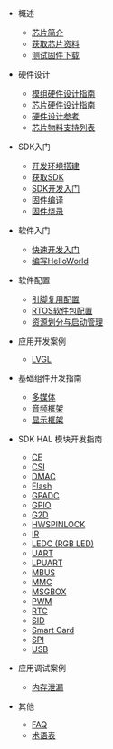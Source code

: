 - 概述

  - [芯片简介](r128/about_chip.md)
  - [获取芯片资料](r128/get_chip_ds.md)
  - [测试固件下载](r128/test_img.md)
- 硬件设计
  - [模组硬件设计指南](hardware/module_hardware_design.md)
  - [芯片硬件设计指南](hardware/hardware_design.md)
  - [硬件设计参考](hardware/ref_hardware_design.md)
  - [芯片物料支持列表](hardware/chip_support_list.md)
- SDK入门
  - [开发环境搭建](r128/sdk_intro/prepare_dev_env.md)
  - [获取SDK](r128/sdk_intro/get_sdk.md)
  - [SDK开发入门](r128/sdk_intro/sdk_intro.md)
  - [固件编译](r128/sdk_intro/setup_img.md)
  - [固件烧录](r128/sdk_intro/flash_img.md)
- 软件入门
  - [快速开发入门](r128/quick_start.md)
  - [编写HelloWorld](r128/hello_world.md)
- 软件配置
  - [引脚复用配置](sdk_base/gpio_mux.md)
  - [RTOS软件包配置](sdk_base/rtos_package.md)
  - [资源划分与启动管理](sdk_base/boot_up.md)
- 应用开发案例
  - [LVGL](demo/lvgl.md)
- 基础组件开发指南
  - [多媒体](sdk_base/multi-media.md)
  - [音频框架](sdk_base/audio.md)
  - [显示框架](sdk_base/disp.md)
- SDK HAL 模块开发指南
  - [CE](sdk_module/ce.md)
  - [CSI](sdk_module/csi.md)
  - [DMAC](sdk_module/dmac.md)
  - [Flash](sdk_module/flash.md)
  - [GPADC](sdk_module/gpadc.md)
  - [GPIO](sdk_module/gpio.md)
  - [G2D](sdk_module/gpio.md)
  - [HWSPINLOCK](sdk_module/spin.md)
  - [IR](sdk_module/ir.md)
  - [LEDC (RGB LED)](sdk_module/ledc.md)
  - [UART](sdk_module/uart.md)
  - [LPUART](sdk_module/lpuart.md)
  - [MBUS](sdk_module/mbus.md)
  - [MMC](sdk_module/mmc.md)
  - [MSGBOX](sdk_module/msgbox.md)
  - [PWM](sdk_module/pwm.md)
  - [RTC](sdk_module/rtc.md)
  - [SID](sdk_module/sid.md)
  - [Smart Card](sdk_module/smartcard.md)
  - [SPI](sdk_module/spi.md)
  - [USB](sdk_module/usb.md)
- 应用调试案例
  - [内存泄漏](debug/memleak.md)
- 其他
  - [FAQ](others/faq.md)
  - [术语表](others/term.md)